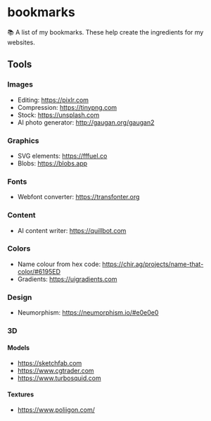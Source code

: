 # bookmarks
:books: A list of my bookmarks. These help create the ingredients for my websites.

## Tools

### Images
- Editing: https://pixlr.com
- Compression: https://tinypng.com
- Stock: https://unsplash.com
- AI photo generator: http://gaugan.org/gaugan2

### Graphics
- SVG elements: https://fffuel.co
- Blobs: https://blobs.app

### Fonts
- Webfont converter: https://transfonter.org

### Content
- AI content writer: https://quillbot.com

### Colors
- Name colour from hex code: https://chir.ag/projects/name-that-color/#6195ED
- Gradients: https://uigradients.com

### Design
- Neumorphism: https://neumorphism.io/#e0e0e0

### 3D

#### Models
- https://sketchfab.com
- https://www.cgtrader.com
- https://www.turbosquid.com

#### Textures
- https://www.poliigon.com/
